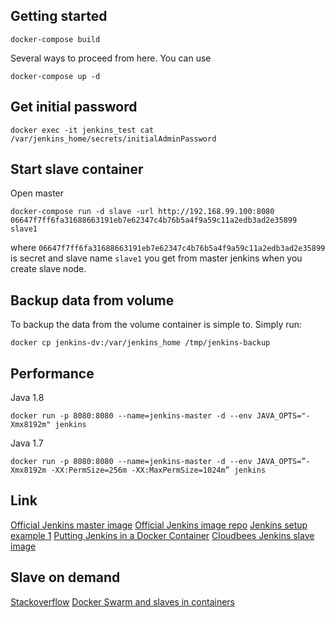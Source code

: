## Getting started

```
docker-compose build
```

Several ways to proceed from here.
You can use
```
docker-compose up -d
```

## Get initial password
```
docker exec -it jenkins_test cat /var/jenkins_home/secrets/initialAdminPassword
```

## Start slave container
Open master
```
docker-compose run -d slave -url http://192.168.99.100:8080 06647f7ff6fa31688663191eb7e62347c4b76b5a4f9a59c11a2edb3ad2e35899 slave1
```
where ``06647f7ff6fa31688663191eb7e62347c4b76b5a4f9a59c11a2edb3ad2e35899`` is secret and slave name ``slave1`` you get from master jenkins when you create slave node.


## Backup data from volume

To backup the data from the volume container is simple to. Simply run:

```
docker cp jenkins-dv:/var/jenkins_home /tmp/jenkins-backup
```

## Performance


Java 1.8
```
docker run -p 8080:8080 --name=jenkins-master -d --env JAVA_OPTS="-Xmx8192m" jenkins
```
Java 1.7
```
docker run -p 8080:8080 --name=jenkins-master -d --env JAVA_OPTS=”-Xmx8192m -XX:PermSize=256m -XX:MaxPermSize=1024m” jenkins
```

## Link
[Official Jenkins master image](https://hub.docker.com/_/jenkins/)
[Official Jenkins image repo](https://github.com/jenkinsci/docker)
[Jenkins setup example 1](https://github.com/kaeff/jenkins-phoenix)
[Putting Jenkins in a Docker Container](https://engineering.riotgames.com/news/putting-jenkins-docker-container)
[Cloudbees Jenkins slave image](https://github.com/cloudbees/jnlp-slave-with-java-build-tools-dockerfile)

## Slave on demand
[Stackoverflow](http://stackoverflow.com/questions/38616906/jenkins-trigger-on-demand-slaves-in-dockers?rq=1)
[Docker Swarm and slaves in containers](http://paweloczadly.github.io/devops/2014/12/17/jenkins-slave-as-docker-container)
